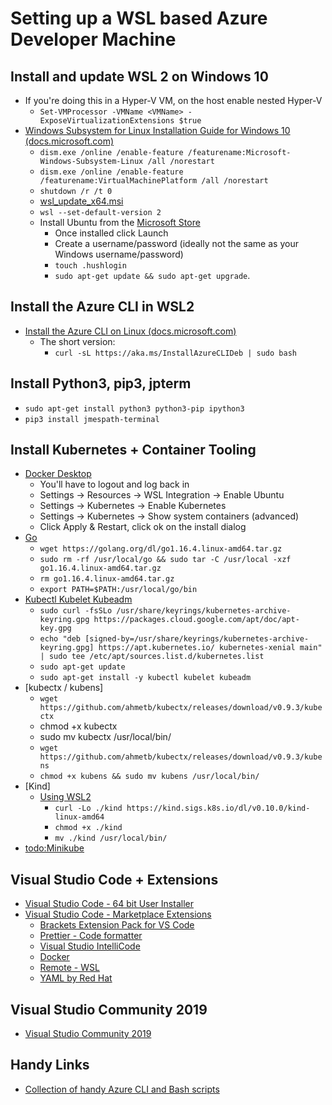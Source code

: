# Setting up a WSL based Azure Developer Machine

## Install and update WSL 2 on Windows 10

- If you're doing this in a Hyper-V VM, on the host enable nested Hyper-V
  - `Set-VMProcessor -VMName <VMName> -ExposeVirtualizationExtensions $true`
- [Windows Subsystem for Linux Installation Guide for Windows 10 (docs.microsoft.com)](https://docs.microsoft.com/windows/wsl/install-win10)
  - `dism.exe /online /enable-feature /featurename:Microsoft-Windows-Subsystem-Linux /all /norestart`
  - `dism.exe /online /enable-feature /featurename:VirtualMachinePlatform /all /norestart`
  - `shutdown /r /t 0`
  - [wsl_update_x64.msi](https://wslstorestorage.blob.core.windows.net/wslblob/wsl_update_x64.msi)
  - `wsl --set-default-version 2`
  - Install Ubuntu from the [Microsoft Store](https://aka.ms/wslstore)
    - Once installed click Launch
    - Create a username/password (ideally not the same as your Windows username/password)
    - `touch .hushlogin`
    - `sudo apt-get update && sudo apt-get upgrade`.

## Install the Azure CLI in WSL2

- [Install the Azure CLI on Linux (docs.microsoft.com)](https://docs.microsoft.com/cli/azure/install-azure-cli-linux)
  - The short version:
    - `curl -sL https://aka.ms/InstallAzureCLIDeb | sudo bash`

## Install Python3, pip3, jpterm

- `sudo apt-get install python3 python3-pip ipython3`
- `pip3 install jmespath-terminal`

## Install Kubernetes + Container Tooling

- [Docker Desktop](https://desktop.docker.com/win/stable/amd64/Docker%20Desktop%20Installer.exe)
  - You'll have to logout and log back in
  - Settings -> Resources -> WSL Integration -> Enable Ubuntu
  - Settings -> Kubernetes -> Enable Kubernetes
  - Settings -> Kubernetes -> Show system containers (advanced)
  - Click Apply & Restart, click ok on the install dialog
- [Go](https://golang.org/doc/install)
  - `wget https://golang.org/dl/go1.16.4.linux-amd64.tar.gz`
  - `sudo rm -rf /usr/local/go && sudo tar -C /usr/local -xzf go1.16.4.linux-amd64.tar.gz`
  - `rm go1.16.4.linux-amd64.tar.gz`
  - `export PATH=$PATH:/usr/local/go/bin`
- [Kubectl Kubelet Kubeadm](https://kubernetes.io/docs/tasks/tools/install-kubectl-linux/)
  - `sudo curl -fsSLo /usr/share/keyrings/kubernetes-archive-keyring.gpg https://packages.cloud.google.com/apt/doc/apt-key.gpg`
  - `echo "deb [signed-by=/usr/share/keyrings/kubernetes-archive-keyring.gpg] https://apt.kubernetes.io/ kubernetes-xenial main" | sudo tee /etc/apt/sources.list.d/kubernetes.list`
  - `sudo apt-get update`
  - `sudo apt-get install -y kubectl kubelet kubeadm`
- [kubectx / kubens]
  - `wget https://github.com/ahmetb/kubectx/releases/download/v0.9.3/kubectx`
  - chmod +x kubectx
  - sudo mv kubectx /usr/local/bin/
  - `wget https://github.com/ahmetb/kubectx/releases/download/v0.9.3/kubens`
  - `chmod +x kubens && sudo mv kubens /usr/local/bin/`
- [Kind]
  - [Using WSL2](https://kind.sigs.k8s.io/docs/user/using-wsl2/)
    - `curl -Lo ./kind https://kind.sigs.k8s.io/dl/v0.10.0/kind-linux-amd64`
    - `chmod +x ./kind`
    - `mv ./kind /usr/local/bin/`
 - [todo:Minikube](#)

## Visual Studio Code + Extensions

- [Visual Studio Code - 64 bit User Installer](https://code.visualstudio.com/docs/?dv=win64user)
- [Visual Studio Code - Marketplace Extensions](https://marketplace.visualstudio.com/vscode)
  - [Brackets Extension Pack for VS Code](https://marketplace.visualstudio.com/items?itemName=ms-vscode.brackets-pack)
  - [Prettier - Code formatter](https://marketplace.visualstudio.com/items?itemName=esbenp.prettier-vscode)
  - [Visual Studio IntelliCode](https://marketplace.visualstudio.com/items?itemName=VisualStudioExptTeam.vscodeintellicode)
  - [Docker](https://marketplace.visualstudio.com/items?itemName=ms-azuretools.vscode-docker)
  - [Remote - WSL](https://marketplace.visualstudio.com/items?itemName=ms-vscode-remote.remote-wsl)
  - [YAML by Red Hat](https://marketplace.visualstudio.com/items?itemName=redhat.vscode-yaml)

## Visual Studio Community 2019

- [Visual Studio Community 2019](https://visualstudio.microsoft.com/vs/community/)

## Handy Links

- [Collection of handy Azure CLI and Bash scripts](https://pascalnaber.wordpress.com/2020/01/10/collection-of-handy-azure-cli-and-bash-scripts/)